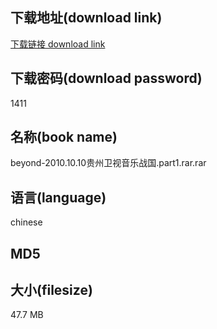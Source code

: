 ## 下载地址(download link)
[下载链接 download link](https://voluble-croquembouche-d321dc.netlify.app/?s=beyond-2010.10.10%E8%B4%B5%E5%B7%9E%E5%8D%AB%E8%A7%86%E9%9F%B3%E4%B9%90%E6%88%98%E5%9B%BD.part1.rar)

## 下载密码(download password)
1411

## 名称(book name)
beyond-2010.10.10贵州卫视音乐战国.part1.rar.rar

## 语言(language)
chinese

## MD5


## 大小(filesize)
47.7 MB
